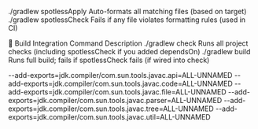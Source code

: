 ./gradlew spotlessApply	Auto-formats all matching files (based on target)
./gradlew spotlessCheck	Fails if any file violates formatting rules (used in CI)

🧪 Build Integration
Command	Description
./gradlew check	Runs all project checks (including spotlessCheck if you added dependsOn)
./gradlew build	Runs full build; fails if spotlessCheck fails (if wired into check)

--add-exports=jdk.compiler/com.sun.tools.javac.api=ALL-UNNAMED
--add-exports=jdk.compiler/com.sun.tools.javac.code=ALL-UNNAMED
--add-exports=jdk.compiler/com.sun.tools.javac.file=ALL-UNNAMED
--add-exports=jdk.compiler/com.sun.tools.javac.parser=ALL-UNNAMED
--add-exports=jdk.compiler/com.sun.tools.javac.tree=ALL-UNNAMED
--add-exports=jdk.compiler/com.sun.tools.javac.util=ALL-UNNAMED
